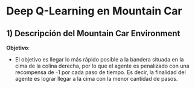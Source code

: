 # Deep Q-Learning en Mountain Car
## 1) Descripción del Mountain Car Environment
**Objetivo**:
* El objetivo es llegar lo más rápido posible a la bandera situada en la cima de la colina derecha, por lo que el agente es penalizado con una recompensa de -1 por cada paso de tiempo.
Es decir, la finalidad del agente es lograr llegar a la cima con la menor cantidad de pasos.
